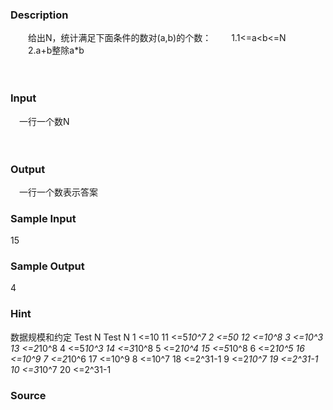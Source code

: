 
### Description
　　给出N，统计满足下面条件的数对(a,b)的个数：
　　1.1<=a<b<=N
　　2.a+b整除a*b


　

### Input
　一行一个数N

　
### Output
　一行一个数表示答案

### Sample Input
15

### Sample Output
4


### Hint
数据规模和约定
Test N Test N 
1 <=10 11 <=5*10^7 
2 <=50 12 <=10^8 
3 <=10^3 13 <=2*10^8 
4 <=5*10^3 14 <=3*10^8 
5 <=2*10^4 15 <=5*10^8 
6 <=2*10^5 16 <=10^9 
7 <=2*10^6 17 <=10^9 
8 <=10^7 18 <=2^31-1 
9 <=2*10^7 19 <=2^31-1 
10 <=3*10^7 20 <=2^31-1

### Source
